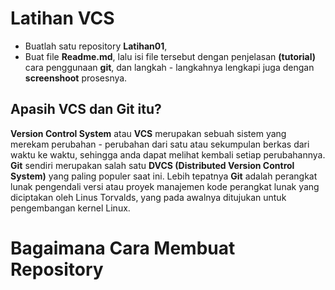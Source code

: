 # Latihan VCS

* Buatlah satu repository **Latihan01**,
* Buat file **Readme.md**, lalu isi file tersebut dengan penjelasan **(tutorial)** cara penggunaan **git**, dan langkah - langkahnya lengkapi juga dengan **screenshoot** prosesnya.

## Apasih VCS dan Git itu?
**Version Control System** atau **VCS** merupakan sebuah sistem yang merekam perubahan - perubahan dari satu atau sekumpulan berkas dari waktu ke waktu, sehingga anda dapat melihat kembali setiap perubahannya. **Git** sendiri merupakan salah satu **DVCS (Distributed Version Control System)** yang paling populer saat ini. Lebih tepatnya **Git** adalah perangkat lunak pengendali versi atau proyek manajemen kode perangkat lunak yang diciptakan oleh Linus Torvalds, yang pada awalnya ditujukan untuk pengembangan kernel Linux. 

# Bagaimana Cara Membuat Repository 
